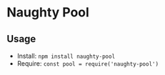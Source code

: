 # Naughty Pool
<!-- [![license](https://img.shields.io/badge/license-MIT-blue.svg)](https://github.com/NaughtySora/naughty-util/blob/master/LICENSE)
[![snyk](https://snyk.io/test/github/NaughtySora/naughty-util/badge.svg)](https://snyk.io/test/github/NaughtySora/naughty-util)
[![npm version](https://badge.fury.io/js/naughty-util.svg)](https://badge.fury.io/js/naughty-util)
[![NPM Downloads](https://img.shields.io/npm/dm/naughty-util)](https://www.npmjs.com/package/naughty-util)
[![NPM Downloads](https://img.shields.io/npm/dt/naughty-util)](https://www.npmjs.com/package/naughty-util) -->

## Usage
- Install: `npm install naughty-pool`
- Require: `const pool = require('naughty-pool')`
